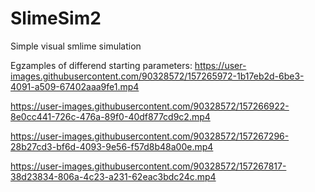 # SlimeSim2
Simple visual smlime simulation

Egzamples of differend starting parameters:
https://user-images.githubusercontent.com/90328572/157265972-1b17eb2d-6be3-4091-a509-67402aaa9fe1.mp4



https://user-images.githubusercontent.com/90328572/157266922-8e0cc441-726c-476a-89f0-40df877cd9c2.mp4



https://user-images.githubusercontent.com/90328572/157267296-28b27cd3-bf6d-4093-9e56-f57d8b48a00e.mp4



https://user-images.githubusercontent.com/90328572/157267817-38d23834-806a-4c23-a231-62eac3bdc24c.mp4


